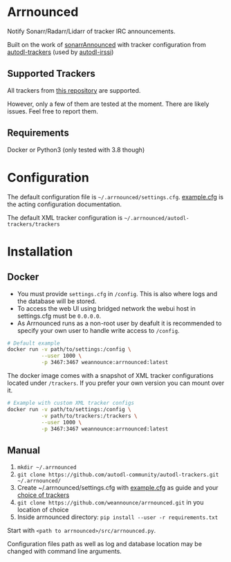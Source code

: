 # Arrnounced

Notify Sonarr/Radarr/Lidarr of tracker IRC announcements.

Built on the work of
[sonarrAnnounced](https://github.com/l3uddz/sonarrAnnounced) with tracker
configuration from
[autodl-trackers](https://github.com/autodl-community/autodl-trackers) (used by
[autodl-irssi](https://github.com/autodl-community/autodl-irssi))

## Supported Trackers
All trackers from [this
repository](https://github.com/autodl-community/autodl-trackers/tree/master/trackers)
are supported.

However, only a few of them are tested at the moment. There are likely issues. Feel free to report them.

## Requirements

Docker or Python3 (only tested with 3.8 though)

# Configuration

The default configuration file is `~/.arrnounced/settings.cfg`.
[example.cfg](https://github.com/weannounce/arrnounced/blob/master/example.cfg)
is the acting configuration documentation.

The default XML tracker configuration is `~/.arrnounced/autodl-trackers/trackers`

# Installation

## Docker
* You must provide `settings.cfg` in `/config`. This is also where logs and the database will be stored.
* To access the web UI using bridged network the webui host in settings.cfg must be `0.0.0.0`.
* As Arrnounced runs as a non-root user by deafult it is recommended to specify your own user to handle write access to `/config`.

```bash
# Default example
docker run -v path/to/settings:/config \
           --user 1000 \
           -p 3467:3467 weannounce:arrnounced:latest
```

The docker image comes with a snapshot of XML tracker configurations located under `/trackers`. If you prefer your own version you can mount over it.

```bash
# Example with custom XML tracker configs
docker run -v path/to/settings:/config \
           -v path/to/trackers:/trackers \
           --user 1000 \
           -p 3467:3467 weannounce:arrnounced:latest
```

## Manual

1. `mkdir ~/.arrnounced`
2. `git clone https://github.com/autodl-community/autodl-trackers.git ~/.arrnounced/`
3. Create ~/.arrnounced/settings.cfg with
   [example.cfg](https://github.com/weannounce/arrnounced/blob/master/example.cfg)
   as guide and your [choice of
   trackers](https://github.com/autodl-community/autodl-trackers/tree/master/trackers)
4. `git clone https://github.com/weannounce/arrnounced.git` in you location of choice
5. Inside arrnounced directory: `pip install --user -r requirements.txt`

Start with `<path to arrnounced>/src/arrnounced.py`.

Configuration files path as well as log and database location may be changed with command line arguments.
